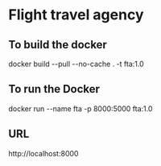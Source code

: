 # Flight travel agency


## To build the docker 
docker build --pull --no-cache . -t fta:1.0

## To run the Docker
docker run --name fta -p 8000:5000 fta:1.0

## URL
http://localhost:8000